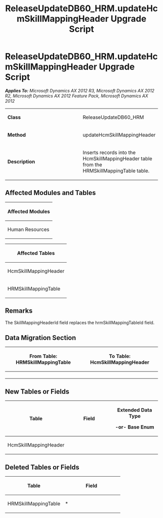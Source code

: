 ﻿---
title: ReleaseUpdateDB60_HRM.updateHcmSkillMappingHeader Upgrade Script
TOCTitle: ReleaseUpdateDB60_HRM.updateHcmSkillMappingHeader Upgrade Script
ms:assetid: 4baba2f9-a6a1-e903-62be-887121e17604
ms:mtpsurl: https://msdn.microsoft.com/en-us/library/JJ685398(v=AX.60)
ms:contentKeyID: 49708081
ms.date: 05/18/2015
mtps_version: v=AX.60
---

# ReleaseUpdateDB60\_HRM.updateHcmSkillMappingHeader Upgrade Script 


_**Applies To:** Microsoft Dynamics AX 2012 R3, Microsoft Dynamics AX 2012 R2, Microsoft Dynamics AX 2012 Feature Pack, Microsoft Dynamics AX 2012_

<table>
<colgroup>
<col style="width: 50%" />
<col style="width: 50%" />
</colgroup>
<tbody>
<tr class="odd">
<td><p><strong>Class</strong></p></td>
<td><p>ReleaseUpdateDB60_HRM</p></td>
</tr>
<tr class="even">
<td><p><strong>Method</strong></p></td>
<td><p>updateHcmSkillMappingHeader</p></td>
</tr>
<tr class="odd">
<td><p><strong>Description</strong></p></td>
<td><p>Inserts records into the HcmSkillMappingHeader table from the HRMSkillMappingTable table.</p></td>
</tr>
</tbody>
</table>


## Affected Modules and Tables

<table>
<colgroup>
<col style="width: 100%" />
</colgroup>
<thead>
<tr class="header">
<th><p>Affected Modules</p></th>
</tr>
</thead>
<tbody>
<tr class="odd">
<td><p>Human Resources</p></td>
</tr>
</tbody>
</table>


<table>
<colgroup>
<col style="width: 100%" />
</colgroup>
<thead>
<tr class="header">
<th><p>Affected Tables</p></th>
</tr>
</thead>
<tbody>
<tr class="odd">
<td><p>HcmSkillMappingHeader</p></td>
</tr>
<tr class="even">
<td><p>HRMSkillMappingTable</p></td>
</tr>
</tbody>
</table>


## Remarks

The SkillMappingHeaderId field replaces the hrmSkillMappingTableId field.

## Data Migration Section

<table>
<colgroup>
<col style="width: 50%" />
<col style="width: 50%" />
</colgroup>
<thead>
<tr class="header">
<th><p>From Table: HRMSkillMappingTable</p></th>
<th><p>To Table: HcmSkillMappingHeader</p></th>
</tr>
</thead>
<tbody>
<tr class="odd">
<td><p></p></td>
<td><p></p></td>
</tr>
</tbody>
</table>


## New Tables or Fields

<table>
<colgroup>
<col style="width: 33%" />
<col style="width: 33%" />
<col style="width: 33%" />
</colgroup>
<thead>
<tr class="header">
<th><p>Table</p></th>
<th><p>Field</p></th>
<th><p>Extended Data Type</p>
<p>-or- Base Enum</p></th>
</tr>
</thead>
<tbody>
<tr class="odd">
<td><p>HcmSkillMappingHeader</p></td>
<td><p></p></td>
<td><p></p></td>
</tr>
</tbody>
</table>


## Deleted Tables or Fields

<table>
<colgroup>
<col style="width: 50%" />
<col style="width: 50%" />
</colgroup>
<thead>
<tr class="header">
<th><p>Table</p></th>
<th><p>Field</p></th>
</tr>
</thead>
<tbody>
<tr class="odd">
<td><p>HRMSkillMappingTable</p></td>
<td><p>*</p></td>
</tr>
</tbody>
</table>

  


